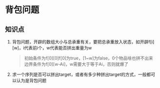 # 背包问题
## 知识点
1. 背包问题，开辟的数组大小与总承重有关，要把总承重放入状态，如开辟f[i][w]，i代表前i个，w代表能否拼出重量为w
    > 初始条件为f[0][0]f[0]为true，[1~w]为false，0个物品啥也拼不出来       
    > 边界条件为f[0][w-Ai]，w需要大于等于Ai，否则就爆了
    
2. 求一个序列是否可以拼出target，或者有多少种拼出target的方式，一般都可以认为是背包问题
